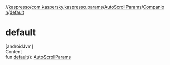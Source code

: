 //[kaspresso](../../../index.md)/[com.kaspersky.kaspresso.params](../../index.md)/[AutoScrollParams](../index.md)/[Companion](index.md)/[default](default.md)



# default  
[androidJvm]  
Content  
fun [default](default.md)(): [AutoScrollParams](../index.md)  




